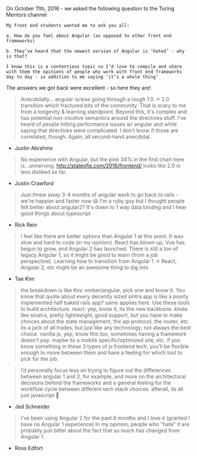 On October 11th, 2016 - we asked the following question to the Turing Mentors channel

```
My front end students wanted me to ask you all:

a. How do you feel about Angular (as opposed to other front end frameworks)

b. They’ve heard that the newest version of Angular is ‘hated’ - why is that?

I know this is a contentious topic so I’d love to compile and share with them the opinions of people who work with front end frameworks day to day - in addition to me saying ‘it’s a whole thing’
```

The answers we got back were excellent - so here they are!

> Anecdotally... angular is/was going through a rough 1.0 -> 2.0 transition which fractured bits of the community. That is scary to me from a longevity & learning standpoint. Beyond this, it's complex and has potential non-intuitive semantics around the directives stuff. I've heard of people hitting performance issues w/ angular and while saying that directives were complicated. I don't know if those are correlated, though. Again, all second-hand anecdotal.

- Justin Abrahms

> No experience with Angular, but the pink 34% in the first chart here is…unnerving. http://stateofjs.com/2016/frontend/
> looks like 2.0 is less disliked so far.

- Justin Crawford

> Just threw away 3-4 months of angular work to go back to rails - we're happier and faster now :smiley:
> I'm a ruby guy but I thought people felt better about angular2? It's down to 1 way data binding and I hear good things about typescript

- Rick Rein

> I feel like there are better options than Angular 1 at this point. It was slow and hard to code (in my opinion). React has blown up, Vue has begun to grow, and Angular 2 has launched. There is still a ton of legacy Angular 1, so it might be good to learn (from a job perspective). Learning how to transition from Angular 1 -> React, Angular 2, etc might be an awesome thing to dig into

- Tae Kim

> the breakdown is like this: ember/angular, pick one and know it. You know that quote about every decently sized sintra app is like a poorly implemented half baked rails app? same applies here. Use these tools to build architecture. react: yep, know it, its the new backbone. kinda like sinatra, pretty lightweight, good support, but you have to make choices about the state management, the api protocol, the router, etc. its a jack of all trades, but just like any technology, not always the best choice. vanilla js, yep, know this too, sometimes having a framework doesn't pay. maybe its a mobile specific/optimized site, etc. if you know something in these 3 types of js frontend tech, you’ll be flexible enough to move between them and have a feeling for which tool to pick for the job.

> I’d personally focus less on trying to figure out the differences between angular 1 and 2, for example, and more on the architectural decisions behind the frameworks and a general feeling for the workflow cycle between different tech stack choices. afterall, its all just javascript :slightly_smiling_face:

- Jed Schneider

> I've been using Angular 2 for the past 6 months and I love it (granted I have no Angular 1 experience) In my opinion, people who "hate" it are probably just bitter about the fact that so much has changed from Angular 1.

- Ross Edfort